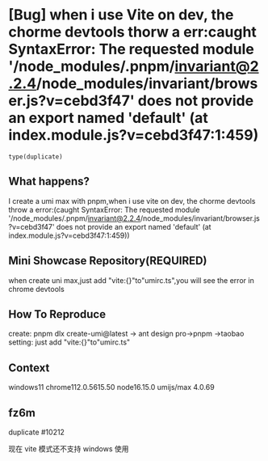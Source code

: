 # [Bug] when i use Vite on dev, the chorme devtools thorw a err:caught SyntaxError: The requested module '/node_modules/.pnpm/invariant@2.2.4/node_modules/invariant/browser.js?v=cebd3f47' does not provide an export named 'default' (at index.module.js?v=cebd3f47:1:459)

`type(duplicate)`

<!--
感谢您向我们反馈问题，为了高效的解决问题，我们期望你能提供以下信息：
-->

## What happens?

I create a umi max with pnpm,when i use vite on dev, the chorme devtools throw a error:(caught SyntaxError: The requested module '/node_modules/.pnpm/invariant@2.2.4/node_modules/invariant/browser.js?v=cebd3f47' does not provide an export named 'default' (at index.module.js?v=cebd3f47:1:459))

## Mini Showcase Repository(REQUIRED)

when create uni max,just add "vite:{}"to"umirc.ts",you will see the error in chrome devtools

## How To Reproduce

create: pnpm dlx create-umi@latest → ant design pro→pnpm →taobao
setting: just add "vite:{}"to"umirc.ts"

## Context

windows11
chrome112.0.5615.50
node16.15.0
umijs/max 4.0.69

## fz6m

duplicate #10212

现在 vite 模式还不支持 windows 使用
